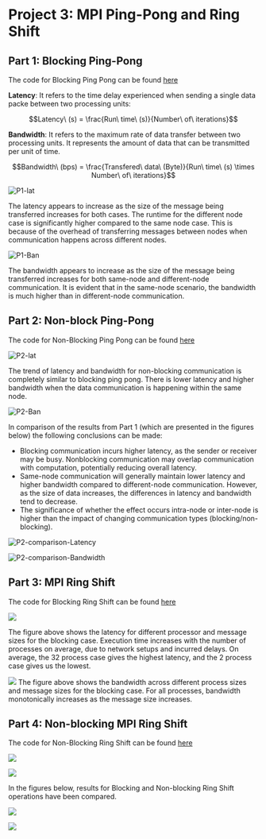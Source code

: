 # Project 3: MPI Ping-Pong and Ring Shift

## Part 1: Blocking Ping-Pong

The code for Blocking Ping Pong can be found [here](./PingPong.cpp)

**Latency**: It refers to the time delay experienced when sending a single data packe between two processing units:

$$Latency\ (s) = \frac{Run\ time\ (s)}{Number\ of\ iterations}$$
 
**Bandwidth**: It refers to the maximum rate of data transfer between two processing units. It represents the amount of data that can be transmitted per unit of time.

$$Bandwidth\ (bps) = \frac{Transfered\ data\ (Byte)}{Run\ time\ (s) \times Number\ of\ iterations}$$

![P1-lat](./Visualization/P1-lat.png)

The latency appears to increase as the size of the message being transferred increases for both cases. The runtime for the different node case is significantly higher compared to the same node case. This is because of the overhead of transferring messages between nodes when communication happens across different nodes.

![P1-Ban](./Visualization/P1-Ban.png)

The bandwidth appears to increase as the size of the message being transferred increases for both same-node and different-node communication. It is evident that in the same-node scenario, the bandwidth is much higher than in different-node communication.

## Part 2: Non-block Ping-Pong

The code for Non-Blocking Ping Pong can be found [here](./NonBlockPingPong.cpp)

![P2-lat](./Visualization/P2-Lat.png)

The trend of latency and bandwidth for non-blocking communication is completely similar to blocking ping pong. There is lower latency and higher bandwidth when the data communication is happening within the same node.

![P2-Ban](./Visualization/P2-Ban.png)

In comparison of the results from Part 1 (which are presented in the figures below) the following conclusions can be made:

- Blocking communication incurs higher latency, as the sender or receiver may be busy. Nonblocking communication may overlap communication with computation, potentially reducing overall latency.
- Same-node communication will generally maintain lower latency and higher bandwidth compared to different-node communication. However, as the size of data increases, the differences in latency and bandwidth tend to decrease.
- The significance of whether the effect occurs intra-node or inter-node is higher than the impact of changing communication types (blocking/non-blocking).




![P2-comparison-Latency](./Visualization/P2-Compare.png)

![P2-comparison-Bandwidth](./Visualization/P2-Compare2.png)

## Part 3: MPI Ring Shift

The code for Blocking Ring Shift can be found [here](./MPIringshift.cpp)

![](./Visualization2/P3-1.png)

 The figure above shows the latency for different processor and message sizes for the blocking case. Execution time increases with the number of processes on average, due to network setups and incurred delays. On average, the 32 process case gives the highest latency, and the 2 process case gives us the lowest.
 
![](./Visualization2/P3-2.png)
The figure above shows the bandwidth across different process sizes and message sizes for the blocking case. For all processes, bandwidth monotonically increases as the message size increases.


## Part 4: Non-blocking MPI Ring Shift

The code for Non-Blocking Ring Shift can be found [here](./NonBlockringshift.cpp)

![](./Visualization2/P3-3.png)

![](./Visualization2/P3-4.png)


In the figures below, results for Blocking and Non-blocking Ring Shift operations have been compared.

![](./Visualization2/P3-c1.png)

![](./Visualization2/p3-c2.png)
